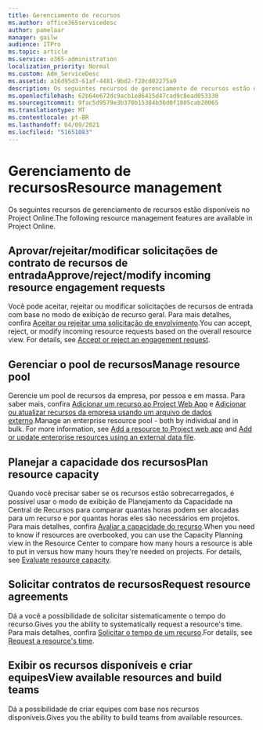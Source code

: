 ```yaml
---
title: Gerenciamento de recursos
ms.author: office365servicedesc
author: pamelaar
manager: gailw
audience: ITPro
ms.topic: article
ms.service: o365-administration
localization_priority: Normal
ms.custom: Adm_ServiceDesc
ms.assetid: a16d95d3-61af-4481-9bd2-f20cd02275a9
description: Os seguintes recursos de gerenciamento de recursos estão disponíveis no Project Online.
ms.openlocfilehash: 62b64e672dc9acb1e86415d47cad9c8ead053330
ms.sourcegitcommit: 9fac5d9579e3b370b15384b36d0f1805cab20065
ms.translationtype: MT
ms.contentlocale: pt-BR
ms.lasthandoff: 04/09/2021
ms.locfileid: "51651083"
---
```

# <a name="resource-management"></a><span data-ttu-id="03f86-103">Gerenciamento de recursos</span><span class="sxs-lookup"><span data-stu-id="03f86-103">Resource management</span></span>

<span data-ttu-id="03f86-104">Os seguintes recursos de gerenciamento de recursos estão disponíveis no Project Online.</span><span class="sxs-lookup"><span data-stu-id="03f86-104">The following resource management features are available in Project Online.</span></span>
  
## <a name="approverejectmodify-incoming-resource-engagement-requests"></a><span data-ttu-id="03f86-105">Aprovar/rejeitar/modificar solicitações de contrato de recursos de entrada</span><span class="sxs-lookup"><span data-stu-id="03f86-105">Approve/reject/modify incoming resource engagement requests</span></span>

<span data-ttu-id="03f86-p101">Você pode aceitar, rejeitar ou modificar solicitações de recursos de entrada com base no modo de exibição de recurso geral. Para mais detalhes, confira [Aceitar ou rejeitar uma solicitação de envolvimento](https://go.microsoft.com/fwlink/?LinkID=823659&amp;clcid=0x409).</span><span class="sxs-lookup"><span data-stu-id="03f86-p101">You can accept, reject, or modify incoming resource requests based on the overall resource view. For details, see [Accept or reject an engagement request](https://go.microsoft.com/fwlink/?LinkID=823659&amp;clcid=0x409).</span></span>
  
## <a name="manage-resource-pool"></a><span data-ttu-id="03f86-108">Gerenciar o pool de recursos</span><span class="sxs-lookup"><span data-stu-id="03f86-108">Manage resource pool</span></span>

<span data-ttu-id="03f86-p102">Gerencie um pool de recursos da empresa, por pessoa e em massa. Para saber mais, confira [Adicionar um recurso ao Project Web App](https://go.microsoft.com/fwlink/?LinkID=823660&amp;clcid=0x409) e [Adicionar ou atualizar recursos da empresa usando um arquivo de dados externo](https://go.microsoft.com/fwlink/?LinkID=823661&amp;clcid=0x409).</span><span class="sxs-lookup"><span data-stu-id="03f86-p102">Manage an enterprise resource pool - both by individual and in bulk. For more information, see [Add a resource to Project web app](https://go.microsoft.com/fwlink/?LinkID=823660&amp;clcid=0x409) and [Add or update enterprise resources using an external data file](https://go.microsoft.com/fwlink/?LinkID=823661&amp;clcid=0x409).</span></span>
  
## <a name="plan-resource-capacity"></a><span data-ttu-id="03f86-111">Planejar a capacidade dos recursos</span><span class="sxs-lookup"><span data-stu-id="03f86-111">Plan resource capacity</span></span>

<span data-ttu-id="03f86-p103">Quando você precisar saber se os recursos estão sobrecarregados, é possível usar o modo de exibição de Planejamento da Capacidade na Central de Recursos para comparar quantas horas podem ser alocadas para um recurso e por quantas horas eles são necessários em projetos. Para mais detalhes, confira [Avaliar a capacidade do recurso](https://go.microsoft.com/fwlink/?LinkID=823662&amp;clcid=0x409).</span><span class="sxs-lookup"><span data-stu-id="03f86-p103">When you need to know if resources are overbooked, you can use the Capacity Planning view in the Resource Center to compare how many hours a resource is able to put in versus how many hours they're needed on projects. For details, see [Evaluate resource capacity](https://go.microsoft.com/fwlink/?LinkID=823662&amp;clcid=0x409).</span></span>
  
## <a name="request-resource-agreements"></a><span data-ttu-id="03f86-114">Solicitar contratos de recursos</span><span class="sxs-lookup"><span data-stu-id="03f86-114">Request resource agreements</span></span>

<span data-ttu-id="03f86-115">Dá a você a possibilidade de solicitar sistematicamente o tempo do recurso.</span><span class="sxs-lookup"><span data-stu-id="03f86-115">Gives you the ability to systematically request a resource's time.</span></span> <span data-ttu-id="03f86-116">Para mais detalhes, confira [Solicitar o tempo de um recurso](https://go.microsoft.com/fwlink/?LinkID=823663&amp;clcid=0x409).</span><span class="sxs-lookup"><span data-stu-id="03f86-116">For details, see [Request a resource's time](https://go.microsoft.com/fwlink/?LinkID=823663&amp;clcid=0x409).</span></span>
  
## <a name="view-available-resources-and-build-teams"></a><span data-ttu-id="03f86-117">Exibir os recursos disponíveis e criar equipes</span><span class="sxs-lookup"><span data-stu-id="03f86-117">View available resources and build teams</span></span>

<span data-ttu-id="03f86-118">Dá a possibilidade de criar equipes com base nos recursos disponíveis.</span><span class="sxs-lookup"><span data-stu-id="03f86-118">Gives you the ability to build teams from available resources.</span></span>
  
